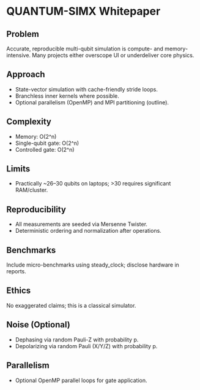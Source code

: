 
# QUANTUM-SIMX Whitepaper

## Problem
Accurate, reproducible multi-qubit simulation is compute- and memory-intensive. Many projects either overscope UI or underdeliver core physics.

## Approach
- State-vector simulation with cache-friendly stride loops.
- Branchless inner kernels where possible.
- Optional parallelism (OpenMP) and MPI partitioning (outline).

## Complexity
- Memory: O(2^n)
- Single-qubit gate: O(2^n)
- Controlled gate: O(2^n)

## Limits
- Practically ~26–30 qubits on laptops; >30 requires significant RAM/cluster.

## Reproducibility
- All measurements are seeded via Mersenne Twister.
- Deterministic ordering and normalization after operations.

## Benchmarks
Include micro-benchmarks using steady_clock; disclose hardware in reports.

## Ethics
No exaggerated claims; this is a classical simulator.

## Noise (Optional)
- Dephasing via random Pauli-Z with probability p.
- Depolarizing via random Pauli (X/Y/Z) with probability p.

## Parallelism
- Optional OpenMP parallel loops for gate application.
